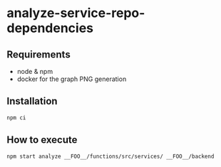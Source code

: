 # analyze-service-repo-dependencies

## Requirements

- node & npm
- docker for the graph PNG generation

## Installation

```sh
npm ci
```

## How to execute

```sh
npm start analyze __FOO__/functions/src/services/ __FOO__/backend
```
